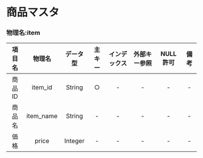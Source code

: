 # 商品マスタ

### 物理名:item

|項目名|物理名|データ型|主キー|インデックス|外部キー参照|NULL許可|備考|
|:--:|:--:|:--:|:--:|:--:|:--:|:--:|:--:|
|商品ID|item_id|String|○|-|-|-|-|
|商品名|item_name|String|-|-|-|-|-|
|価格|price|Integer|-|-|-|-|-|